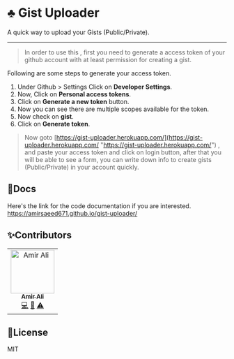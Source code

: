 # ♣️ Gist Uploader

A quick way to upload your Gists (Public/Private).

---

> In order to use this , first you need to generate a access token of your github account
> with at least permission for creating a gist.

Following are some steps to generate your access token.

1. Under Github > Settings Click on **Developer Settings**.
2. Now, Click on **Personal access tokens**.
3. Click on **Generate a new token** button.
4. Now you can see there are multiple scopes available for the token.
5. Now check on **gist**.
6. Click on **Generate token**.

>Now goto [https://gist-uploader.herokuapp.com/](https://gist-uploader.herokuapp.com/ "https://gist-uploader.herokuapp.com/") , and paste your access token and click on login button, after that you will be able to see a form, you can write down info to create gists (Public/Private) in your account quickly.

## 📖Docs

Here's the link for the code documentation if you are interested. https://amirsaeed671.github.io/gist-uploader/

## ✨Contributors

<table>
  <tr>
    <td align="center">
      <a href="https://github.com/amirsaeed671">
        <img src="https://github.com/amirsaeed671.png" width="100px;" alt="Amir Ali"/>
        <br />
        <sub>
          <b>Amir Ali</b>
        </sub>
      </a>
      <br />
      <a href="https://github.com/amirsaeed671/gist-uploader/commits?author=amirsaeed671" title="Code">💻</a>
      <a href="https://github.com/amirsaeed671/gist-uploader/commits?author=amirsaeed671" title="Documentation">📖</a> 
      <a href="https://github.com/amirsaeed671/gist-uploader/commits?author=amirsaeed671" title="Tests">⚠️</a>
    </td>
  </tr>
</table>


## 🔖License

MIT
